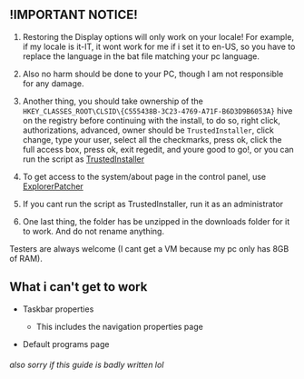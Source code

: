 ## !IMPORTANT NOTICE!

1. Restoring the Display options will only work on your locale! For example, if my locale is it-IT, it wont work for me if i set it to en-US, so you have to replace the language in the bat file matching your pc language.

2. Also no harm should be done to your PC, though I am not responsible for any damage.

3. Another thing, you should take ownership of the ```HKEY_CLASSES_ROOT\CLSID\{C555438B-3C23-4769-A71F-B6D3D9B6053A}``` hive on the registry before continuing with the install, to do so, right click, authorizations, advanced, owner should  be ```TrustedInstaller```, click change, type your user, select all the checkmarks, press ok, click the full access box, press ok, exit regedit, and youre good to go!, or you can run the script as [TrustedInstaller](https://winaero.com/download-execti-run-as-trustedinstaller/)

4. To get access to the system/about page in the control panel, use [ExplorerPatcher](https://github.com/valinet/ExplorerPatcher)

5. If you cant run the script as TrustedInstaller, run it as an administrator

6. One last thing, the folder has be unzipped in the downloads folder for it to work. And do not rename anything.

Testers are always welcome (I cant get a VM because my pc only has 8GB of RAM).

## What i can't get to work

- Taskbar properties

  - This includes the navigation properties page

- Default programs page

###### also sorry if this guide is badly written lol
